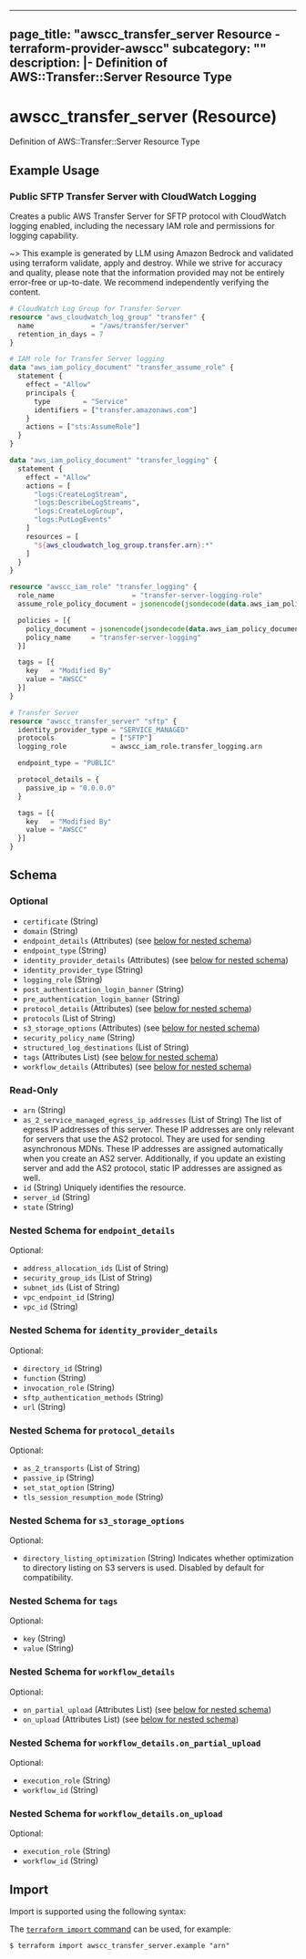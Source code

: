 
---
page_title: "awscc_transfer_server Resource - terraform-provider-awscc"
subcategory: ""
description: |-
  Definition of AWS::Transfer::Server Resource Type
---

# awscc_transfer_server (Resource)

Definition of AWS::Transfer::Server Resource Type

## Example Usage

### Public SFTP Transfer Server with CloudWatch Logging

Creates a public AWS Transfer Server for SFTP protocol with CloudWatch logging enabled, including the necessary IAM role and permissions for logging capability.

~> This example is generated by LLM using Amazon Bedrock and validated using terraform validate, apply and destroy. While we strive for accuracy and quality, please note that the information provided may not be entirely error-free or up-to-date. We recommend independently verifying the content.

```terraform
# CloudWatch Log Group for Transfer Server
resource "aws_cloudwatch_log_group" "transfer" {
  name              = "/aws/transfer/server"
  retention_in_days = 7
}

# IAM role for Transfer Server logging
data "aws_iam_policy_document" "transfer_assume_role" {
  statement {
    effect = "Allow"
    principals {
      type        = "Service"
      identifiers = ["transfer.amazonaws.com"]
    }
    actions = ["sts:AssumeRole"]
  }
}

data "aws_iam_policy_document" "transfer_logging" {
  statement {
    effect = "Allow"
    actions = [
      "logs:CreateLogStream",
      "logs:DescribeLogStreams",
      "logs:CreateLogGroup",
      "logs:PutLogEvents"
    ]
    resources = [
      "${aws_cloudwatch_log_group.transfer.arn}:*"
    ]
  }
}

resource "awscc_iam_role" "transfer_logging" {
  role_name                   = "transfer-server-logging-role"
  assume_role_policy_document = jsonencode(jsondecode(data.aws_iam_policy_document.transfer_assume_role.json))

  policies = [{
    policy_document = jsonencode(jsondecode(data.aws_iam_policy_document.transfer_logging.json))
    policy_name     = "transfer-server-logging"
  }]

  tags = [{
    key   = "Modified By"
    value = "AWSCC"
  }]
}

# Transfer Server
resource "awscc_transfer_server" "sftp" {
  identity_provider_type = "SERVICE_MANAGED"
  protocols              = ["SFTP"]
  logging_role           = awscc_iam_role.transfer_logging.arn

  endpoint_type = "PUBLIC"

  protocol_details = {
    passive_ip = "0.0.0.0"
  }

  tags = [{
    key   = "Modified By"
    value = "AWSCC"
  }]
}
```

<!-- schema generated by tfplugindocs -->
## Schema

### Optional

- `certificate` (String)
- `domain` (String)
- `endpoint_details` (Attributes) (see [below for nested schema](#nestedatt--endpoint_details))
- `endpoint_type` (String)
- `identity_provider_details` (Attributes) (see [below for nested schema](#nestedatt--identity_provider_details))
- `identity_provider_type` (String)
- `logging_role` (String)
- `post_authentication_login_banner` (String)
- `pre_authentication_login_banner` (String)
- `protocol_details` (Attributes) (see [below for nested schema](#nestedatt--protocol_details))
- `protocols` (List of String)
- `s3_storage_options` (Attributes) (see [below for nested schema](#nestedatt--s3_storage_options))
- `security_policy_name` (String)
- `structured_log_destinations` (List of String)
- `tags` (Attributes List) (see [below for nested schema](#nestedatt--tags))
- `workflow_details` (Attributes) (see [below for nested schema](#nestedatt--workflow_details))

### Read-Only

- `arn` (String)
- `as_2_service_managed_egress_ip_addresses` (List of String) The list of egress IP addresses of this server. These IP addresses are only relevant for servers that use the AS2 protocol. They are used for sending asynchronous MDNs. These IP addresses are assigned automatically when you create an AS2 server. Additionally, if you update an existing server and add the AS2 protocol, static IP addresses are assigned as well.
- `id` (String) Uniquely identifies the resource.
- `server_id` (String)
- `state` (String)

<a id="nestedatt--endpoint_details"></a>
### Nested Schema for `endpoint_details`

Optional:

- `address_allocation_ids` (List of String)
- `security_group_ids` (List of String)
- `subnet_ids` (List of String)
- `vpc_endpoint_id` (String)
- `vpc_id` (String)


<a id="nestedatt--identity_provider_details"></a>
### Nested Schema for `identity_provider_details`

Optional:

- `directory_id` (String)
- `function` (String)
- `invocation_role` (String)
- `sftp_authentication_methods` (String)
- `url` (String)


<a id="nestedatt--protocol_details"></a>
### Nested Schema for `protocol_details`

Optional:

- `as_2_transports` (List of String)
- `passive_ip` (String)
- `set_stat_option` (String)
- `tls_session_resumption_mode` (String)


<a id="nestedatt--s3_storage_options"></a>
### Nested Schema for `s3_storage_options`

Optional:

- `directory_listing_optimization` (String) Indicates whether optimization to directory listing on S3 servers is used. Disabled by default for compatibility.


<a id="nestedatt--tags"></a>
### Nested Schema for `tags`

Optional:

- `key` (String)
- `value` (String)


<a id="nestedatt--workflow_details"></a>
### Nested Schema for `workflow_details`

Optional:

- `on_partial_upload` (Attributes List) (see [below for nested schema](#nestedatt--workflow_details--on_partial_upload))
- `on_upload` (Attributes List) (see [below for nested schema](#nestedatt--workflow_details--on_upload))

<a id="nestedatt--workflow_details--on_partial_upload"></a>
### Nested Schema for `workflow_details.on_partial_upload`

Optional:

- `execution_role` (String)
- `workflow_id` (String)


<a id="nestedatt--workflow_details--on_upload"></a>
### Nested Schema for `workflow_details.on_upload`

Optional:

- `execution_role` (String)
- `workflow_id` (String)

## Import

Import is supported using the following syntax:

The [`terraform import` command](https://developer.hashicorp.com/terraform/cli/commands/import) can be used, for example:

```shell
$ terraform import awscc_transfer_server.example "arn"
```
